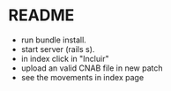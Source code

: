 # README

- run bundle install.
- start server (rails s).
- in index click in "Incluir"
- upload an valid CNAB file in new patch
- see the movements in index page
